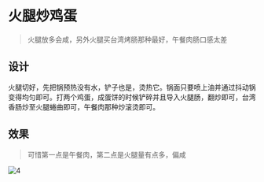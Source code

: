 # 火腿炒鸡蛋

> 火腿放多会咸，另外火腿买台湾烤肠那种最好，午餐肉肠口感太差

## 设计

火腿切好，先把锅预热没有水，铲子也是，烫热它。锅面只要喷上油并通过抖动锅变得均匀即可。打两个鸡蛋，成蛋饼的时候铲碎并且导入火腿肠，翻炒即可，台湾香肠炒至火腿蜷曲即可，午餐肉那种炒滚烫即可。

## 效果
> 可惜第一点是午餐肉，第二点是火腿量有点多，偏咸

![4](https://www.robot-shadow.cn/src/pkg/just_cookie/docs/src/4.jpg)